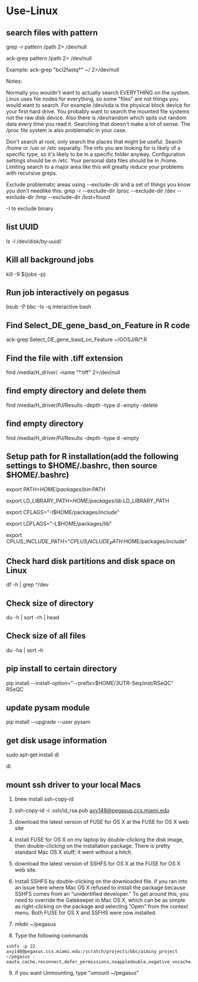 # Use-Linux

## search files with pattern

 grep -r pattern /path 2> /dev/null

 ack-grep pattern /path 2> /dev/null
 
 Example: ack-grep "bcl2fastq*" ~/ 2>/dev/null
 
 Notes:
 
 Normally you wouldn't want to actually search EVERYTHING on the system. Linux uses file nodes for everything, so some "files" are not things you would want to search. For example /dev/sda is the physical block device for your first hard drive. You probably want to search the mounted file systems not the raw disk device. Also there is /dev/random which spits out random data every time you read it. Searching that doesn't make a lot of sense. The /proc file system is also problematic in your case.
 
 Don't search at root, only search the places that might be useful. Search /home or /usr or /etc separatly. The info you are looking for is likely of a specific type, so it's likely to be in a specific folder anyway. Configuration settings should be in /etc. Your personal data files should be in /home. Limiting search to a major area like this will greatly reduce your problems with recursive greps.
 
 Exclude problematic areas using --exclude-dir and a set of things you know you don't needlike this:
 grep -r --exclude-dir /proc --exclude-dir /dev --exclude-dir /tmp --exclude-dir /lost+found
 
 -I to exclude binary
 
## list UUID

 ls -l /dev/disk/by-uuid/

## Kill all background jobs 

  kill -9 $(jobs -p)

## Run job interactively on pegasus

  bsub -P bbc -Is -q interactive bash
  
## Find Select_DE_gene_basd_on_Feature in R code
 
 ack-grep Select_DE_gene_basd_on_Feature ~/GOSJ/R/*.R
 
## Find the file with .tiff extension
 
 find /media/H_driver/ -name  "*.tiff" 2>/dev/null
 
## find empty directory and delete them
  
 find /media/H_driver/PJ/Results -depth -type d -empty -delete

## find empty directory

 find /media/H_driver/PJ/Results -depth -type d -empty

## Setup path for R installation(add the following settings to $HOME/.bashrc, then source $HOME/.bashrc) 

 export PATH=$HOME/packages/bin:$PATH

 export LD_LIBRARY_PATH=$HOME/packages/lib:$LD_LIBRARY_PATH 

 export CFLAGS="-I$HOME/packages/include" 

 export LDFLAGS="-L$HOME/packages/lib"

 export CPLUS_INCLUDE_PATH="$CPLUS_INCLUDE_PATH:$HOME/packages/include"
 
## Check hard disk partitions and disk space on Linux
 
 df -h | grep ^/dev

## Check size of directory
 
 du -h | sort -rh | head
 
## Check size of all files
 
 du -ha | sort -h

## pip install to certain directory

 pip install --install-option="--prefix=$HOME/3UTR-Seq/inst/RSeQC" RSeQC
 
## update pysam module
 
 pip install --upgrade --user pysam

## get disk usage information

sudo apt-get install di

di

## mount ssh driver to your local Macs

1. brew install ssh-copy-id

2. ssh-copy-id -i .ssh/id_rsa.pub axy148@pegasus.ccs.miami.edu

3. download the latest version of FUSE for OS X at the FUSE for OS X web site

4. install FUSE for OS X on my laptop by double-clicking the disk image, then double-clicking on the installation package. There is pretty standard Mac OS X stuff; it went without a hitch.

5. download the latest version of SSHFS for OS X at the FUSE for OS X web site.

6. install SSHFS by double-clicking on the downloaded file. if you ran into an issue here where Mac OS X refused to install the package because SSHFS comes from an “unidentified developer.” To get around this, you need to override the Gatekeeper in Mac OS X, which can be as simple as right-clicking on the package and selecting “Open” from the context menu.
Both FUSE for OS X and SSFHS were now installed.

7. mkdir ~/pegasus

8. Type the following commands
```{bash}
sshfs -p 22 axy148@pegasus.ccs.miami.edu:/scratch/projects/bbc/aiminy_project ~/pegasus -oauto_cache,reconnect,defer_permissions,noappledouble,negative_vncache,volname=pegasus
```

9. if you want Unmounting, type "umount ~/pegasus"
